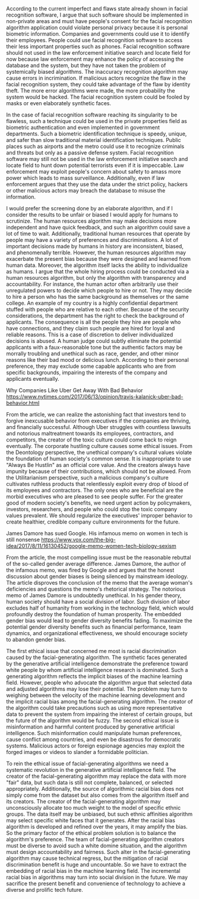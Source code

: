 According to the current imperfect and flaws state already shown in facial recognition software, I argue that such software should be implemented in non-private areas and must have people's consent for the facial recognition algorithm application could violate personal privacy because it is personal biometric information. Companies and governments could use it to identify their employees. People could use facial recognition software to access their less important properties such as phones. 
Facial recognition software should not used in the law enforcement initiative search and locate field for now because law enforcement may enhance the policy of accessing the database and the system, but they have not taken the problem of systemically biased algorithms. The inaccuracy recognition algorithm may cause errors in incrimination. If malicious actors recognize the flaw in the facial recognition system, they could take advantage of the flaw by identity theft. The more error algorithms were made, the more probability the system would be hacked. The facial recognition system could be fooled by masks or even elaborately synthetic faces. 

In the case of facial recognition software reaching its singularity to be flawless, such a technique could be used in the private properties field as biometric authentication and even implemented in government departments. Such a biometric identification technique is speedy, unique, and safer than slow traditional material identification techniques. Public places such as airports and the metro could use it to recognize criminals and threats but only as a passive defense system.
Facial recognition software may still not be used in the law enforcement initiative search and locate field to hunt down potential terrorists even if it is impeccable. Law enforcement may exploit people's concern about safety to amass more power which leads to mass surveillance. Additionally, even if law enforcement argues that they use the data under the strict policy, hackers or other malicious actors may breach the database to misuse the information.



I would prefer the screening done by an elaborate algorithm, and if I consider the results to be unfair or biased I would apply for humans to scrutinize. The human resources algorithm may make decisions more independent and have quick feedback, and such an algorithm could save a lot of time to wait. Additionally, traditional human resources that operate by people may have a variety of preferences and discriminations. A lot of important decisions made by humans in history are inconsistent, biased, and phenomenally terrible. However, the human resources algorithm may exacerbate the present bias because they were designed and learned from human data. Moreover, the algorithm itself lacks the ability to individualize as humans.
I argue that the whole hiring process could be conducted via a human resources algorithm, but only the algorithm with transparency and accountability. For instance, the human actor often arbitrarily use their unregulated powers to decide which people to hire or not. They may decide to hire a person who has the same background as themselves or the same college. An example of my country is a highly confidential department stuffed with people who are relative to each other. Because of the security considerations, the department has the right to check the background of applicants. The consequence is all the people they hire are people who have connections, and they claim such people are hired for loyal and reliable reasons. This is a case of discretion to deliver individualized decisions is abused. A human judge could subtly eliminate the potential applicants with a faux-reasonable tone but the authentic factors may be morrally troubling and unethical such as race, gender, and other minor reasons like their bad mood or delicious lunch. According to their personal preference, they may exclude some capable applicants who are from specific backgrounds, impairing the interests of the company and applicants eventually.


Why Companies Like Uber Get Away With Bad Behavior
https://www.nytimes.com/2017/06/13/opinion/travis-kalanick-uber-bad-behavior.html

From the article, we can realize the astonishing fact that investors tend to forgive inexcusable behavior from executives if the companies are thriving, and financially successful. Although Uber struggles with countless lawsuits and notorious maltreatment towards its employees, contractors, and competitors, the creator of the toxic culture could come back to reign eventually. 
The corporate hustling culture causes some ethical issues. From the Deontology perspective, the unethical company's cultural values violate the foundation of human society's common sense. It is inappropriate to use "Always Be Hustlin" as an official core value. And the creators always have impunity because of their contributions, which should not be allowed. From the Utilitarianism perspective, such a malicious company's culture cultivates ruthless products that relentlessly exploit every drop of blood of its employees and contractors. The only ones who are beneficial are the morbid executives who are pleased to see people suffer. For the greater good of modern society's benefits, we need urgent action by policymakers, investors, researchers, and people who could stop the toxic company values prevalent. We should regularize the executives' improper behavior to create healthier, credible company culture environments for the future.

James Damore has sued Google. His infamous memo on women in tech is still nonsense
https://www.vox.com/the-big-idea/2017/8/11/16130452/google-memo-women-tech-biology-sexism

From the article, the most compelling issue must be the reasonable rebuttal of the so-called gender average difference. James Damore, the author of the infamous memo, was fired by Google and argues that the honest discussion about gender biases is being silenced by mainstream ideology. The article disproves the conclusion of the memo that the average woman's deficiencies and questions the memo's rhetorical strategy.
The notorious memo of James Damore is undoubtedly unethical. In his gender theory, human society should have a social division of labor. Such division of labor excludes half of humanity from working in the technology field, which would profoundly destroy the foundation of human prosperity. The embedded gender bias would lead to gender diversity benefits fading. To maximize the potential gender diversity benefits such as financial performance, team dynamics, and organizational effectiveness, we should encourage society to abandon gender bias.




The first ethical issue that concerned me most is racial discrimination caused by the facial-generating algorithm. The synthetic faces generated by the generative artificial intelligence demonstrate the preference toward white people by whom artificial intelligence research is dominated. Such a generating algorithm reflects the implicit biases of the machine learning field. However, people who advocate the algorithm argue that selected data and adjusted algorithms may lose their potential. The problem may turn to weighing between the velocity of the machine learning development and the implicit racial bias among the facial-generating algorithm. The creator of the algorithm could take precautions such as using more representative data to prevent the system from impairing the interest of certain groups, but the future of the algorithm would be fuzzy.
The second ethical issue is misinformation and harmful content produced by generative artificial intelligence. Such misinformation could manipulate human preferences, cause conflict among countries, and even be disastrous for democratic systems. Malicious actors or foreign espionage agencies may exploit the forged images or videos to slander a formidable politician.

To rein the ethical issue of facial-generating algorithms we need a systematic revolution in the generative artificial intelligence field. The creator of the facial-generating algorithm may replace the data with more "fair" data, but such data is still not complete, balanced, or selected appropriately. Additionally, the source of algorithmic racial bias does not simply come from the dataset but also comes from the algorithm itself and its creators. The creator of the facial-generating algorithm may unconsciously allocate too much weight to the model of specific ethnic groups. The data itself may be unbiased, but such ethnic affinities algorithm may select specific white faces that it generates. After the racial bias algorithm is developed and refined over the years, it may amplify the bias. So the primary factor of the ethical problem solution is to balance the algorithm's preference. The team of facial-generating algorithm creators must be diverse to avoid such a white domine situation, and the algorithm must design accountability and fairness. Such alter in the facial-generating algorithm may cause technical regress, but the mitigation of racial discrimination benefit is huge and uncountable. So we have to extract the embedding of racial bias in the machine learning field. The incremental racial bias in algorithms may turn into social division in the future. We may sacrifice the present benefit and convenience of technology to achieve a diverse and prolific tech future.
